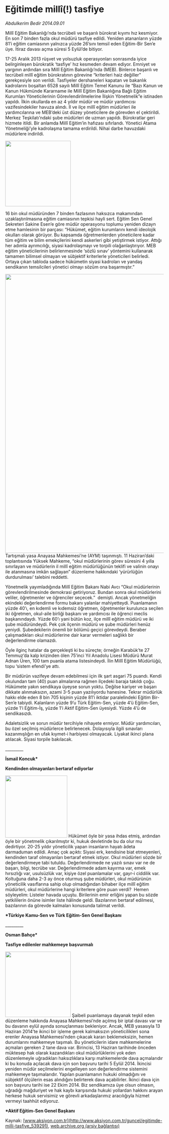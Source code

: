 # Eğitimde millî(!) tasfiye

*Abdulkerim Bedir 2014.09.01*

<div class="pNewsDetailMainContent ctx_content" itemprop="articleBody">
 <p>
  Millî Eğitim Bakanlığı’nda tecrübeli ve başarılı bürokrat kıyımı hız kesmiyor. En son 7 binden fazla okul müdürü tasfiye edildi. Yeniden atananların yüzde 81’i eğitim camiasının yalnızca yüzde 26’sını temsil eden Eğitim-Bir Sen’e üye. İtiraz davası açma süresi 5 Eylül’de bitiyor.
 </p>
 <p>
  17-25 Aralık 2013 rüşvet ve yolsuzluk operasyonları sonrasında iyice belirginleşen bürokratik ‘tasfiye’ hız kesmeden devam ediyor. Emniyet ve yargının ardından sıra Millî Eğitim Bakanlığı’nda (MEB). Binlerce başarılı ve tecrübeli millî eğitim bürokratının görevine “kriterleri haiz değiller” gerekçesiyle son verildi. Tasfiyeler dershaneleri kapatan ve bakanlık kadrolarını boşaltan 6528 sayılı Millî Eğitim Temel Kanunu ile “Bazı Kanun ve Kanun Hükmünde Kararname ile Millî Eğitim Bakanlığına Bağlı Eğitim Kurumları Yöneticilerinin Görevlendirilmelerine İlişkin Yönetmelik”e istinaden yapıldı. İlkin okullarda en az 4 yıldır müdür ve müdür yardımcısı vazifesindekiler havuza alındı. İl ve ilçe millî eğitim müdürleri ile yardımcılarına ve MEB’deki üst düzey yöneticilere de görevden el çektirildi. Merkez Teşkilatı’ndaki şube müdürleri de uzman yapıldı. Bürokratlar geri hizmete itildi. Bir anlamda Millî Eğitim’in hafızası sıfırlandı. Yönetici Atama Yönetmeliği’yle kadrolaşma tamama erdirildi. Nihai darbe havuzdaki müdürlere indirildi.
 </p>
 <p>
  <img alt="" height="208" src="http://web.archive.org/web/20151223185824im_/http://medya.aksiyon.com.tr/aksiyon/2014/09/01/egitimde2.jpg"/>
 </p>
 <p>
  16 bin okul müdüründen 7 binden fazlasının haksızca makamından uzaklaştırılmasına eğitim camiasının tepkisi hayli sert. Eğitim Sen Genel Sekreteri Sakine Esen’e göre müdür operasyonu toplumu yeniden dizayn etme hamlesinin bir parçası: “Hükümet, eğitim kurumlarını kendi ideolojik okulları olarak görüyor. Bu kapsamda öğretmenlerden yöneticilere kadar tüm eğitim ve bilim emekçilerini kendi askerleri gibi yetiştirmek istiyor. Attığı her adımla ayrımcılığı, siyasi kadrolaşmayı ve torpili olağanlaştırıyor. MEB eğitim yöneticilerinin belirlenmesinde ‘sözlü sınav’ yöntemini kullanarak tamamen bilimsel olmayan ve sübjektif kriterlerle yöneticileri belirledi. Ortaya çıkan tabloda sadece hükümetin siyasi kadroları ve yandaş sendikanın temsilcileri yönetici olmayı sözüm ona başarmıştır.”
 </p>
 <p>
  <img alt="" height="886" src="http://web.archive.org/web/20151223185824im_/http://medya.aksiyon.com.tr/aksiyon/2014/09/01/egitimde3.jpg"/>
  Tartışmalı yasa Anayasa Mahkemesi’ne (AYM) taşınmıştı. 11 Haziran’daki toplantısında Yüksek Mahkeme, “okul müdürlerinin görev süresini 4 yılla sınırlayan ve müdürlerin il millî eğitim müdürlüğünün teklifi ve valinin onayı ile atanmasına imkân sağlayan” düzenleme hakkındaki ‘yürürlüğün durdurulması’ talebini reddetti.
 </p>
 <p>
  Yönetmelik yayımladığında Millî Eğitim Bakanı Nabi Avcı “Okul müdürlerinin görevlendirilmesinde demokrasi getiriyoruz. Bundan sonra okul müdürlerini veliler, öğretmenler ve öğrenciler seçecek.”  demişti. Ancak yönetmeliğin ekindeki değerlendirme formu bakanı yalanlar mahiyetteydi. Puanlamanın yüzde 40’ı, en kıdemli ve kıdemsiz öğretmen, öğretmenler kurulunca seçilen iki öğretmen, okul-aile birliği başkanı ve yardımcısı ile öğrenci meclis başkanındaydı. Yüzde 60’ı yani bütün koz, ilçe millî eğitim müdürü ve iki şube müdüründeydi. Pek çok ilçenin müdürü ve şube müdürleri henüz yeniydi. Şubedekilerin önemli bir bölümü geçici görevdeydi. Beraber çalışmadıkları okul müdürlerine dair karar vermeleri sağlıklı bir değerlendirme olamazdı.
 </p>
 <p>
  Öyle ilginç hatalar da gerçekleşti ki bu süreçte; örneğin Karabük’te 27 Temmuz’da kalp krizinden ölen 75’inci Yıl Anadolu Lisesi Müdürü Murat Adnan Üren, 100 tam puanla atama listesindeydi. İlin Millî Eğitim Müdürlüğü, topu ‘sistem efendi’ye attı.
 </p>
 <p>
  Bir müdürün vazifeye devam edebilmesi için ilk şart asgari 75 puandı. Kendi okulundan tam (40) puan almalarına rağmen ilçedeki baraja takıldı çoğu. Hükümete yakın sendikaya üyeyse sorun yoktu. Değilse kariyer ve başarı dikkate alınmaksızın, azami 3-5 puan yazılıyordu hanesine. Tekrar müdürlük hakkı elde eden 8 bin 705 kişinin yüzde 81’i iktidar paralelindeki Eğitim Bir-Sen’e tabiydi. Kalanların yüzde 9’u Türk Eğitim-Sen, yüzde 4’ü Eğitim-Sen, yüzde 1’i Eğitim-İş, yüzde 1’i Aktif Eğitim-Sen üyesiydi. Yüzde 4’ü de sendikasızdı.
 </p>
 <p>
  Adaletsizlik ve sorun müdür tercihiyle nihayete ermiyor. Müdür yardımcıları, bu özel seçilmiş müdürlerce belirlenecek. Dolayısıyla ilgili sınavları kazanmışlığın en ufak kıymet-i harbiyesi olmayacak. Liyakat ikinci plana atılacak. Siyasi torpile bakılacak.
 </p>
 <p>
  _________
 </p>
 <p>
  <strong>
   İsmail Koncuk*
  </strong>
 </p>
 <p>
  <strong>
   Kendinden olmayanları bertaraf ediyorlar
  </strong>
 </p>
 <p>
  <img alt="" height="197" src="http://web.archive.org/web/20151223185824im_/http://medya.aksiyon.com.tr/aksiyon/2014/09/01/egitimde4.jpg"/>
  Hükümet öyle bir yasa ihdas etmiş, ardından öyle bir yönetmelik çıkarılmıştır ki, hukuk devletinde bu da olur mu dedirtiyor. 20-25 yıldır yöneticilik yapan insanların hayatı âdeta darmaduman edildi. Amaç çok açıktı: Siyasi erk, kendisine biat etmeyenleri, kendinden taraf olmayanları bertaraf etmek istiyor. Okul müdürleri sözde bir değerlendirmeye tabi tutuldu. Değerlendirmede ne yazılı sınav var ne de başarı, bilgi, tecrübe var. Değerlendirmede adam kayırma var, emek hırsızlığı var, usulsüzlük var, kişiye özel puanlamalar var, gayr-i ciddilik var. Koltuğuna daha 2-3 ay önce oturmuş şube müdürleri, okul müdürünün yöneticilik vasıflarına sahip olup olmadığından bihaber ilçe millî eğitim müdürleri, okul müdürlerine hangi kriterlere göre puan verdi?  Hemen söyleyelim: Listeler havada uçuştu. Birilerinin emir erliğini yapan bu sözde yetkililerin önüne isimler liste hâlinde geldi. Bazılarının bertaraf edilmesi, bazılarının da görevde kalmaları konusunda talimat verildi.
 </p>
 <p>
  <strong>
   *Türkiye Kamu-Sen ve Türk Eğitim-Sen Genel Başkanı
  </strong>
 </p>
 <p>
  <strong>
  </strong>
  _________
 </p>
 <p>
  <strong>
   Osman Bahçe*
  </strong>
 </p>
 <p>
  <strong>
   Tasfiye edilenler mahkemeye başvurmalı
  </strong>
 </p>
 <p>
  <img alt="" height="208" src="http://web.archive.org/web/20151223185824im_/http://medya.aksiyon.com.tr/aksiyon/2014/09/01/egitimde5.jpg"/>
  Şaibeli puanlamaya dayanak teşkil eden düzenleme hakkında Anayasa Mahkemesi’nde açılmış bir iptal davası var ve bu davanın eylül ayında sonuçlanması bekleniyor. Ancak, MEB yasasıyla 13 Haziran 2014’te ikinci bir işleme gerek kalmaksızın yöneticilikleri sona erenler Anayasa Mahkemesi’nden çıkacak kararı beklemeksizin, hemen durumlarını mahkemeye taşımalı. Bu yöneticilerin idare mahkemelerine açmaları gereken 2 tane dava var. Birincisi, 13 Haziran tarihinde önceden müktesep hak olarak kazandıkları okul müdürlüklerini yok eden düzenlemeyle uğradıkları haksızlıklara karşı mahkemelerde dava açmalarıdır ki bu konuda açılacak dava için son başvuru tarihi 5 Eylül 2014. İkincisi yeniden müdür seçilmelerini engelleyen son değerlendirme sistemini mahkemeye taşımalarıdır. Yapılan puanlamanın hukuki olmadığını ve sübjektif ölçülerin esas alındığını belirterek dava açabilirler. İkinci dava için son başvuru tarihi ise 22 Ekim 2014. Biz sendikamıza üye olsun olmasın, uğradığı mağduriyet ve hak kaybı karşısında hukuki yollardan hakkını arayan herkese hukuk servisimiz ve görevli arkadaşlarımız aracılığıyla hizmet vermeyi taahhüt ediyoruz.
 </p>
 <p>
  <strong>
   *Aktif Eğitim-Sen Genel Başkanı
  </strong>
 </p>
 <p>
 </p>
</div>


Kaynak: [www.aksiyon.com.tr](http://www.aksiyon.com.tr/guncel/egitimde-milli-tasfiye_539291), [web.archive.org (arşiv bağlantısı)](http://web.archive.org/web/20151223185824/http://www.aksiyon.com.tr/guncel/egitimde-milli-tasfiye_539291)
